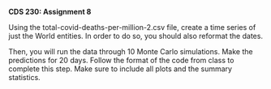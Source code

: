 ﻿**CDS 230: Assignment 8**

Using the total-covid-deaths-per-million-2.csv file, create a time series of just the World entities. In order to do so, you should also reformat the dates. 

Then, you will run the data through 10 Monte Carlo simulations. Make the predictions for 20 days. Follow the format of the code from class to complete this step. Make sure to include all plots and the summary statistics.
